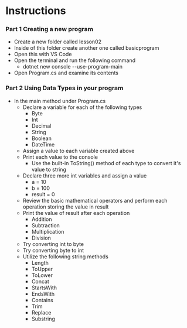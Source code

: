 # Instructions

### Part 1 Creating a new program

- Create a new folder called lesson02
- Inside of this folder create another one called basicprogram
- Open this with VS Code
- Open the terminal and run the following command
    - dotnet new console --use-program-main
- Open Program.cs and examine its contents

### Part 2 Using Data Types in your program

- In the main method under Program.cs
    - Declare a variable for each of the following types
        - Byte
        - Int
        - Decimal
        - String
        - Boolean
        - DateTime
    - Assign a value to each variable created above
    - Print each value to the console
        - Use the built-in ToString() method of each type to convert it's value to string
    - Declare three more int variables and assign a value
        - a = 10
        - b = 100
        - result = 0
    - Review the basic mathematical operators and perform each operation storing the value in result
    - Print the value of result after each operation
        - Addition
        - Subtraction
        - Multiplication
        - Division
    - Try converting int to byte
    - Try converting byte to int
    - Utilize the following string methods
        - Length
        - ToUpper
        - ToLower
        - Concat
        - StartsWith
        - EndsWith
        - Contains
        - Trim
        - Replace
        - Substring
